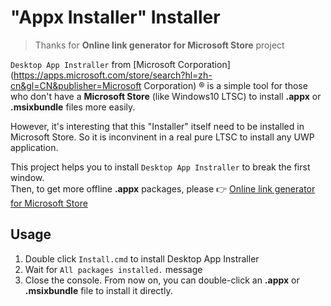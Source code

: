 # "Appx Installer" Installer

> Thanks for **Online link generator for Microsoft Store** project

`Desktop App Instraller` from [Microsoft Corporation](https://apps.microsoft.com/store/search?hl=zh-cn&gl=CN&publisher=Microsoft Corporation) ® is a simple tool for those who don't have a **Microsoft Store** (like Windows10 LTSC) to install **.appx** or **.msixbundle** files more easily.

However, it's interesting that this "Installer" itself need to be installed in Microsoft Store. So it is inconvinent in a real pure LTSC to install any UWP application.

This project helps you to install `Desktop App Instraller` to break the first window.  
Then, to get more offline **.appx** packages, please 👉 [Online link generator for Microsoft Store](https://store.rg-adguard.net/)

## Usage

1. Double click `Install.cmd` to install Desktop App Instraller
2. Wait for `All packages installed.` message
3. Close the console. From now on, you can double-click an **.appx** or **.msixbundle** file to install it directly.
